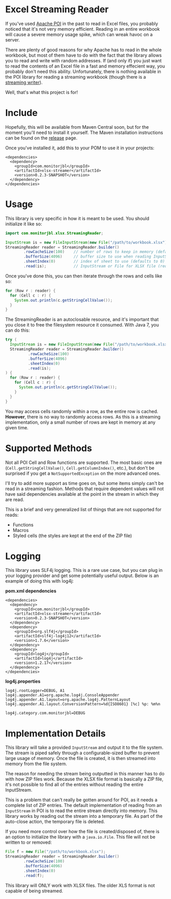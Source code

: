 # Excel Streaming Reader

If you've used [Apache POI](http://poi.apache.org) in the past to read in Excel files, you probably noticed that it's not very memory efficient. Reading in an entire workbook will cause a severe memory usage spike, which can wreak havoc on a server. 

There are plenty of good reasons for why Apache has to read in the whole workbook, but most of them have to do with the fact that the library allows you to read and write with random addresses. If (and only if) you just want to read the contents of an Excel file in a fast and memory effecient way, you probably don't need this ability. Unfortunately, there is nothing available in the POI library for reading a streaming workbook (though there is a [streaming writer](http://poi.apache.org/spreadsheet/how-to.html#sxssf)).

Well, that's what this project is for!

# Include

Hopefully, this will be available from Maven Central soon, but for the moment you'll need to install it yourself. The Maven installation instructions can be found on the [release](https://github.com/monitorjbl/excel-streaming-reader/releases) page.

Once you've installed it, add this to your POM to use it in your projects:

```
<dependencies>
  <dependency>
    <groupId>com.monitorjbl</groupId>
    <artifactId>xlsx-streamer</artifactId>
    <version>0.2.3-SNAPSHOT</version>
  </dependency>
</dependencies>  
```

# Usage

This library is very specific in how it is meant to be used. You should initialize it like so:

```java
import com.monitorjbl.xlsx.StreamingReader;

InputStream is = new FileInputStream(new File("/path/to/workbook.xlsx"));
StreamingReader reader = StreamingReader.builder()
        .rowCacheSize(100)    // number of rows to keep in memory (defaults to 10)
        .bufferSize(4096)     // buffer size to use when reading InputStream to file (defaults to 1024)
        .sheetIndex(0)        // index of sheet to use (defaults to 0)
        .read(is);            // InputStream or File for XLSX file (required)
```

Once you've done this, you can then iterate through the rows and cells like so:

```java
for (Row r : reader) {
  for (Cell c : r) {
    System.out.println(c.getStringCellValue());
  }
}
```

The StreamingReader is an autoclosable resource, and it's important that you close it to free the filesystem resource it consumed. With Java 7, you can do this:

```java
try (
  InputStream is = new FileInputStream(new File("/path/to/workbook.xlsx"));
  StreamingReader reader = StreamingReader.builder()
          .rowCacheSize(100)
          .bufferSize(4096)
          .sheetIndex(0)
          .read(is);
) {
  for (Row r : reader) {
    for (Cell c : r) {
      System.out.println(c.getStringCellValue());
    }
  }
}
```

You may access cells randomly within a row, as the entire row is cached. **However**, there is no way to randomly access rows. As this is a streaming implementation, only a small number of rows are kept in memory at any given time.

# Supported Methods

Not all POI Cell and Row functions are supported. The most basic ones are (`Cell.getStringCellValue()`, `Cell.getColumnIndex()`, etc.), but don't be surprised if you get a `NotSupportedException` on the more advanced ones.

I'll try to add more support as time goes on, but some items simply can't be read in a streaming fashion. Methods that require dependent values will not have said dependencies available at the point in the stream in which they are read.

This is a brief and very generalized list of things that are not supported for reads:

* Functions
* Macros
* Styled cells (the styles are kept at the end of the ZIP file)

# Logging

This library uses SLF4j logging. This is a rare use case, but you can plug in your logging provider and get some potentially useful output. Below is an example of doing this with log4j:

**pom.xml dependencies**

```
<dependencies>
  <dependency>
    <groupId>com.monitorjbl</groupId>
    <artifactId>xlsx-streamer</artifactId>
    <version>0.2.3-SNAPSHOT</version>
  </dependency>
  <dependency>
    <groupId>org.slf4j</groupId>
    <artifactId>slf4j-log4j12</artifactId>
    <version>1.7.6</version>
  </dependency>
  <dependency>
    <groupId>log4j</groupId>
    <artifactId>log4j</artifactId>
    <version>1.2.17</version>
  </dependency>
</dependencies>
```

**log4j.properties**

```
log4j.rootLogger=DEBUG, A1
log4j.appender.A1=org.apache.log4j.ConsoleAppender
log4j.appender.A1.layout=org.apache.log4j.PatternLayout
log4j.appender.A1.layout.ConversionPattern=%d{ISO8601} [%c] %p: %m%n

log4j.category.com.monitorjbl=DEBUG
```

# Implementation Details

This library will take a provided `InputStream` and output it to the file system. The stream is piped safely through a configurable-sized buffer to prevent large usage of memory. Once the file is created, it is then streamed into memory from the file system.

The reason for needing the stream being outputted in this manner has to do with how ZIP files work. Because the XLSX file format is basically a ZIP file, it's not possible to find all of the entries without reading the entire InputStream.

This is a problem that can't really be gotten around for POI, as it needs a complete list of ZIP entries. The default implementation of reading from an `InputStream` in POI is to read the entire stream directly into memory. This library works by reading out the stream into a temporary file. As part of the auto-close action, the temporary file is deleted.

If you need more control over how the file is created/disposed of, there is an option to initialize the library with a `java.io.File`. This file will not be written to or removed:

```java
File f = new File("/path/to/workbook.xlsx");
StreamingReader reader = StreamingReader.builder()
        .rowCacheSize(100)    
        .bufferSize(4096)     
        .sheetIndex(0)        
        .read(f);            
```

This library will ONLY work with XLSX files. The older XLS format is not capable of being streamed.
